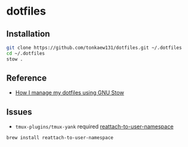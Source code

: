 # dotfiles

## Installation

```bash
git clone https://github.com/tonkaew131/dotfiles.git ~/.dotfiles
cd ~/.dotfiles
stow .
```

## Reference

- [How I manage my dotfiles using GNU Stow](https://tamerlan.dev/how-i-manage-my-dotfiles-using-gnu-stow/)

## Issues

- `tmux-plugins/tmux-yank` required [reattach-to-user-namespace](https://github.com/ChrisJohnsen/tmux-MacOSX-pasteboard)

```bash
brew install reattach-to-user-namespace
```
